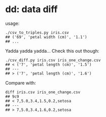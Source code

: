 # dd: data diff

usage:

```
./csv_to_triples.py iris.csv
## ('69', 'petal width (cm)', '1.1')
## ...
```

Yadda yadda yadda... Check this out though:

```
./csv_diff.py iris.csv iris_one_change.csv
## < ('7', 'petal length (cm)', '1.5')
## ---
## > ('7', 'petal length (cm)', '1.6')
```

Compare with:

```
diff iris.csv iris_one_change.csv
## 9c9
## < 7,5.0,3.4,1.5,0.2,setosa
## ---
## > 7,5.0,3.4,1.6,0.2,setosa
```
